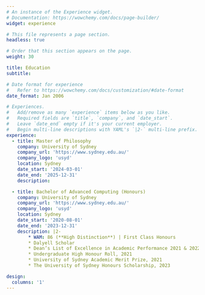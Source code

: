 ```yaml
---
# An instance of the Experience widget.
# Documentation: https://wowchemy.com/docs/page-builder/
widget: experience

# This file represents a page section.
headless: true

# Order that this section appears on the page.
weight: 30

title: Education
subtitle:

# Date format for experience
#   Refer to https://wowchemy.com/docs/customization/#date-format
date_format: Jan 2006

# Experiences.
#   Add/remove as many `experience` items below as you like.
#   Required fields are `title`, `company`, and `date_start`.
#   Leave `date_end` empty if it's your current employer.
#   Begin multi-line descriptions with YAML's `|2-` multi-line prefix.
experience:
  - title: Master of Philosophy
    company: University of Sydney
    company_url: 'https://www.sydney.edu.au/'
    company_logo: 'usyd'
    location: Sydney
    date_start: '2024-03-01'
    date_end: '2025-12-31'
    description: 

  - title: Bachelor of Advanced Computing (Honours)
    company: University of Sydney
    company_url: 'https://www.sydney.edu.au/'
    company_logo: 'usyd'
    location: Sydney
    date_start: '2020-08-01'
    date_end: '2023-12-31'
    description: |2-
        * WAM: 86 (**High Distinction**) | First Class Honours
        * Dalyell Scholar
        * Dean’s List of Excellence in Academic Performance 2021 & 2022
        * Undergraduate High Honour Roll, 2021
        * University of Sydney Academic Merit Prize, 2021
        * The University of Sydney Honours Scholarship, 2023

design:
  columns: '1'
---
```

